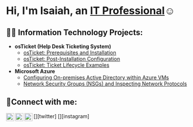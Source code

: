 
<h1>Hi, I'm Isaiah, an <a href="https://www.linkedin.com/in/isaiah-johnson-ba9314208/">IT Professional</a>☺</h1>

<h2>👨‍💻 Information Technology Projects:</h2>

- <b>osTicket (Help Desk Ticketing System)</b>
  - [osTicket: Prerequisites and Installation](https://github.com/ij0049/osticket-prereqs)
  - [osTicket: Post-Installation Configuration](https://github.com/ij0049/post-install-config)
  - [osTicket: Ticket Lifecycle Examples](https://github.com/ij0049/ticket-lifecycle)
- <b>Microsoft Azure</b>
  - [Configuring On-premises Active Directory within Azure VMs](https://github.com/ij0049/configure-ad)
  - [Network Security Groups (NSGs) and Inspecting Network Protocols](https://github.com/ij0049/azure-network-protocols)

<h2>🤳Connect with me:</h2>

[<img align="left" alt="isaiah | Twitter" width="22px" src="https://cdn.jsdelivr.net/npm/simple-icons@v3/icons/twitter.svg" />][twitter]
[<img align="left" alt="isaiah | LinkedIn" width="22px" src="https://cdn.jsdelivr.net/npm/simple-icons@v3/icons/linkedin.svg" />][linkedin]
[<img align="left" alt="isaiah | Instagram" width="22px" src="https://cdn.jsdelivr.net/npm/simple-icons@v3/icons/instagram.svg" />][instagram]


[linkedin]: https://linkedin.com/in/isaiah
